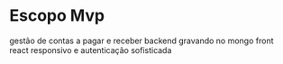 # Escopo Mvp

gestão de contas a pagar e receber
backend gravando no mongo
front react responsivo
e autenticação sofisticada
